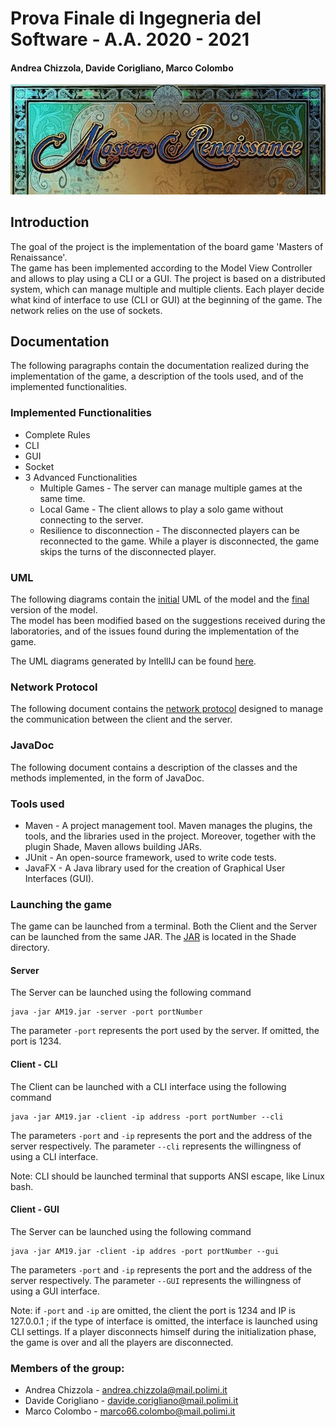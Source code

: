 # Prova Finale di Ingegneria del Software - A.A. 2020 - 2021
#### Andrea Chizzola, Davide Corigliano, Marco Colombo

![alt text](AM19/AM19/src/main/resources/Images/readmePicture.png)
## Introduction
The goal of the project is the implementation of the board game 'Masters 
of Renaissance'.  
The game has been implemented according to the Model
View Controller and allows to play using a CLI or a GUI. The project is
based on a distributed system, which can manage multiple and multiple
clients. Each player decide what kind of interface to use (CLI or GUI)
at the beginning of the game. The network relies on the use of sockets.

## Documentation
The following paragraphs contain the documentation realized during the 
implementation of the game, a description of the tools used, and of the
implemented functionalities.

### Implemented Functionalities
- Complete Rules
- CLI
- GUI
- Socket
- 3 Advanced Functionalities
    - Multiple Games - The server can manage multiple games at the same
    time.
    - Local Game - The client allows to play a solo game without connecting to
    the server.
    - Resilience to disconnection - The disconnected players can be reconnected
    to the game. While a player is disconnected, the game skips the turns of the
    disconnected player.
    
### UML
The following diagrams contain the 
[initial](deliveries/UML/UML_Model_V2.jpg) UML of the model and the
[final](deliveries/UML/UML_Model_V3.jpg) version of the model.  
The model has been modified based on the suggestions received during the
laboratories, and of the issues found during the implementation of the game.

The UML diagrams generated by IntellIJ can be found [here](deliveries/Generated_UML).

### Network Protocol
The following document contains the [network protocol](deliveries/NETWORK_PROTOCOL.pdf) designed to manage
the communication between the client and the server.

### JavaDoc
The following document contains a description of the classes and the methods
implemented, in the form of JavaDoc.

### Tools used
- Maven - A project management tool. Maven manages the plugins, the tools, and the
libraries used in the project. Moreover, together with the plugin Shade, Maven
allows building JARs.
- JUnit - An open-source framework, used to write code tests.
- JavaFX - A Java library used for the creation of Graphical User Interfaces (GUI).
    
### Launching the game
The game can be launched from a terminal. Both the Client and the Server can be
launched from the same JAR. The [JAR](AM19/AM19/shade/AM19.jar) is located in the Shade directory.
#### Server
The Server can be launched using the following command
```
java -jar AM19.jar -server -port portNumber
```
The parameter `-port` represents the port used by the server. If omitted,
the port is 1234.

#### Client - CLI
The Client can be launched with a CLI interface using the following command
```
java -jar AM19.jar -client -ip address -port portNumber --cli
```
The parameters `-port` and `-ip` represents the port and the address of the server respectively.
The parameter `--cli` represents the willingness of using a CLI interface.

Note: CLI should be launched terminal that supports ANSI escape, like Linux bash.
#### Client - GUI
The Server can be launched using the following command
```
java -jar AM19.jar -client -ip addres -port portNumber --gui
```
The parameters `-port` and `-ip` represents the port and the address of the server respectively.
The parameter `--GUI` represents the willingness of using a GUI interface.  

Note: if `-port` and `-ip` are omitted, the client the port is 1234 and IP is 127.0.0.1 ;
if the type of interface is omitted, the interface is launched using CLI settings.
If a player disconnects himself during the initialization phase,
the game is over and all the players are disconnected.
### Members of the group:
- Andrea Chizzola - andrea.chizzola@mail.polimi.it
- Davide Corigliano - davide.corigliano@mail.polimi.it
- Marco Colombo - marco66.colombo@mail.polimi.it
